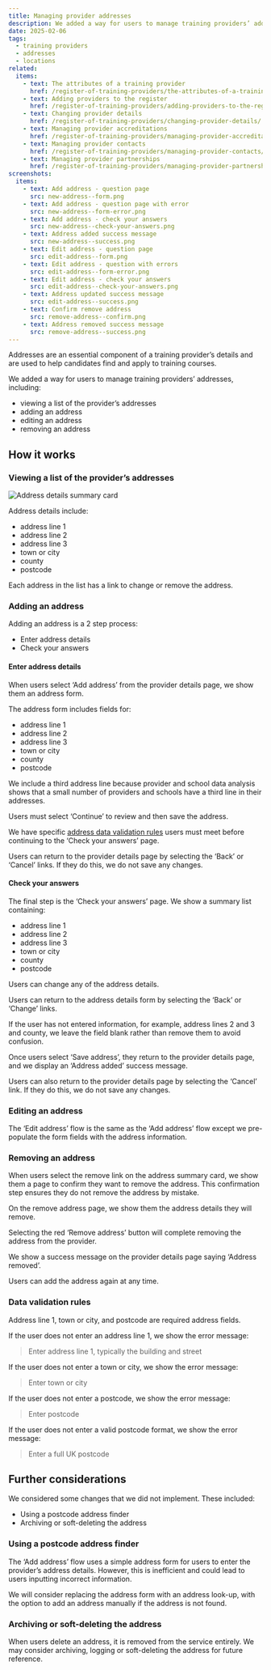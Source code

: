 ```yaml
---
title: Managing provider addresses
description: We added a way for users to manage training providers’ addresses
date: 2025-02-06
tags:
  - training providers
  - addresses
  - locations
related:
  items:
    - text: The attributes of a training provider
      href: /register-of-training-providers/the-attributes-of-a-training-provider/
    - text: Adding providers to the register
      href: /register-of-training-providers/adding-providers-to-the-register/
    - text: Changing provider details
      href: /register-of-training-providers/changing-provider-details/
    - text: Managing provider accreditations
      href: /register-of-training-providers/managing-provider-accreditations/
    - text: Managing provider contacts
      href: /register-of-training-providers/managing-provider-contacts/
    - text: Managing provider partnerships
      href: /register-of-training-providers/managing-provider-partnerships/
screenshots:
  items:
    - text: Add address - question page
      src: new-address--form.png
    - text: Add address - question page with error
      src: new-address--form-error.png
    - text: Add address - check your answers
      src: new-address--check-your-answers.png
    - text: Address added success message
      src: new-address--success.png
    - text: Edit address - question page
      src: edit-address--form.png
    - text: Edit address - question with errors
      src: edit-address--form-error.png
    - text: Edit address - check your answers
      src: edit-address--check-your-answers.png
    - text: Address updated success message
      src: edit-address--success.png
    - text: Confirm remove address
      src: remove-address--confirm.png
    - text: Address removed success message
      src: remove-address--success.png
---
```


Addresses are an essential component of a training provider’s details and are used to help candidates find and apply to training courses.

We added a way for users to manage training providers’ addresses, including:

- viewing a list of the provider’s addresses
- adding an address
- editing an address
- removing an address

## How it works

### Viewing a list of the provider’s addresses

![Address details summary card](address-details--summary-card.png "Address details summary card")

Address details include:

- address line 1
- address line 2
- address line 3
- town or city
- county
- postcode

Each address in the list has a link to change or remove the address.

### Adding an address

Adding an address is a 2 step process:

- Enter address details
- Check your answers

#### Enter address details

When users select ‘Add address’ from the provider details page, we show them an address form.

The address form includes fields for:

- address line 1
- address line 2
- address line 3
- town or city
- county
- postcode

We include a third address line because provider and school data analysis shows that a small number of providers and schools have a third line in their addresses.

Users must select ‘Continue’ to review and then save the address.

We have specific [address data validation rules](#data-validation-rules) users must meet before continuing to the ‘Check your answers’ page.

Users can return to the provider details page by selecting the ‘Back’ or ‘Cancel’ links. If they do this, we do not save any changes.

#### Check your answers

The final step is the ‘Check your answers’ page. We show a summary list containing:

- address line 1
- address line 2
- address line 3
- town or city
- county
- postcode

Users can change any of the address details.

Users can return to the address details form by selecting the ‘Back’ or ‘Change’ links.

If the user has not entered information, for example, address lines 2 and 3 and county, we leave the field blank rather than remove them to avoid confusion.

Once users select ‘Save address’, they return to the provider details page, and we display an ‘Address added’ success message.

Users can also return to the provider details page by selecting the ‘Cancel’ link. If they do this, we do not save any changes.

### Editing an address

The ‘Edit address’ flow is the same as the ‘Add address’ flow except we pre-populate the form fields with the address information.

### Removing an address

When users select the remove link on the address summary card, we show them a page to confirm they want to remove the address. This confirmation step ensures they do not remove the address by mistake.

On the remove address page, we show them the address details they will remove.

Selecting the red ‘Remove address’ button will complete removing the address from the provider.

We show a success message on the provider details page saying ‘Address removed’.

Users can add the address again at any time.

### Data validation rules

Address line 1, town or city, and postcode are required address fields.

If the user does not enter an address line 1, we show the error message:

> Enter address line 1, typically the building and street

If the user does not enter a town or city, we show the error message:

> Enter town or city

If the user does not enter a postcode, we show the error message:

> Enter postcode

If the user does not enter a valid postcode format, we show the error message:

> Enter a full UK postcode

## Further considerations

We considered some changes that we did not implement. These included:

- Using a postcode address finder
- Archiving or soft-deleting the address

### Using a postcode address finder

The ‘Add address’ flow uses a simple address form for users to enter the provider’s address details. However, this is inefficient and could lead to users inputting incorrect information.

We will consider replacing the address form with an address look-up, with the option to add an address manually if the address is not found.

### Archiving or soft-deleting the address

When users delete an address, it is removed from the service entirely. We may consider archiving, logging or soft-deleting the address for future reference.
